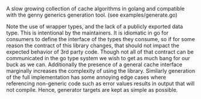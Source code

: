 A slow growing collection of cache algorithms in golang 
and compatible with the genny generics generation tool.
(see examples/generate.go)

Note the use of wrapper types, and the lack of a publicly exported data type.
This is intentional by the maintainers. It is idiomatic in go for consumers to define
the interface of the types they consume, so if for some reason the contract 
of this library changes, that should not impact the expected behavior of 3rd party code.
Though not all of that contract can be communicated in the go type system we wish to get
as much bang for our buck as we can. Additionally the presence of a general cache interface
marginally increases the complexity of using the library. Similarly generation of the 
full implementation has some annoying edge cases where referencing non-generic code such 
as error values results in output that will not compile. Hence, generator targets are 
kept as simple as possible.   